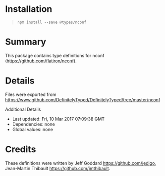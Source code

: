 # Installation
> `npm install --save @types/nconf`

# Summary
This package contains type definitions for nconf (https://github.com/flatiron/nconf).

# Details
Files were exported from https://www.github.com/DefinitelyTyped/DefinitelyTyped/tree/master/nconf

Additional Details
 * Last updated: Fri, 10 Mar 2017 07:09:38 GMT
 * Dependencies: none
 * Global values: none

# Credits
These definitions were written by Jeff Goddard <https://github.com/jedigo>, Jean-Martin Thibault <https://github.com/jmthibault>.
